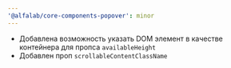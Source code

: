 ```yaml
---
'@alfalab/core-components-popover': minor
---
```


-   Добавлена возможность указать DOM элемент в качестве контейнера для пропса `availableHeight`
-   Добавлен проп `scrollableContentClassName`
